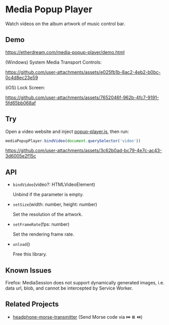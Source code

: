 # Media Popup Player

Watch videos on the album artwork of music control bar.

## Demo

https://etherdream.com/media-popup-player/demo.html

(Windows) System Media Transport Controls:

https://github.com/user-attachments/assets/e025fb1b-8ac2-4eb2-b0bc-0c4d8ec23e59

(iOS) Lock Screen:

https://github.com/user-attachments/assets/7652046f-962b-4fc7-9191-5fd65bb068af


## Try

Open a video website and inject [popup-player.js](popup-player.js), then run:

```js
mediaPopupPlayer.bindVideo(document.querySelector('video'))
```

https://github.com/user-attachments/assets/3c62b0ad-bc79-4e7c-ac43-3d6005e2f15c

## API

* `bindVideo`(video?: HTMLVideoElement)

  Unbind if the parameter is empty.

* `setSize`(width: number, height: number)

  Set the resolution of the artwork.

* `setFrameRate`(fps: number)

  Set the rendering frame rate.

* `unload`()

  Free this library.


## Known Issues

Firefox: MediaSession does not support dynamically generated images, i.e. data url, blob, and cannot be intercepted by Service Worker.

## Related Projects

* [headphone-morse-transmitter](https://github.com/EtherDream/headphone-morse-transmitter) (Send Morse code via ⏮️ ⏸️ ⏯️)
